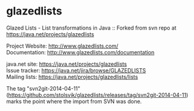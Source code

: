 glazedlists
===========

Glazed Lists - List transformations in Java :: Forked from svn repo at https://java.net/projects/glazedlists

Project Website: http://www.glazedlists.com/  
Documentation:   http://www.glazedlists.com/documentation  

java.net site:   https://java.net/projects/glazedlists  
Issue tracker:   https://java.net/jira/browse/GLAZEDLISTS  
Mailing lists:   https://java.net/projects/glazedlists/lists  

The tag "svn2git-2014-04-11" (https://github.com/stolsvik/glazedlists/releases/tag/svn2git-2014-04-11) marks
the point where the import from SVN was done.

